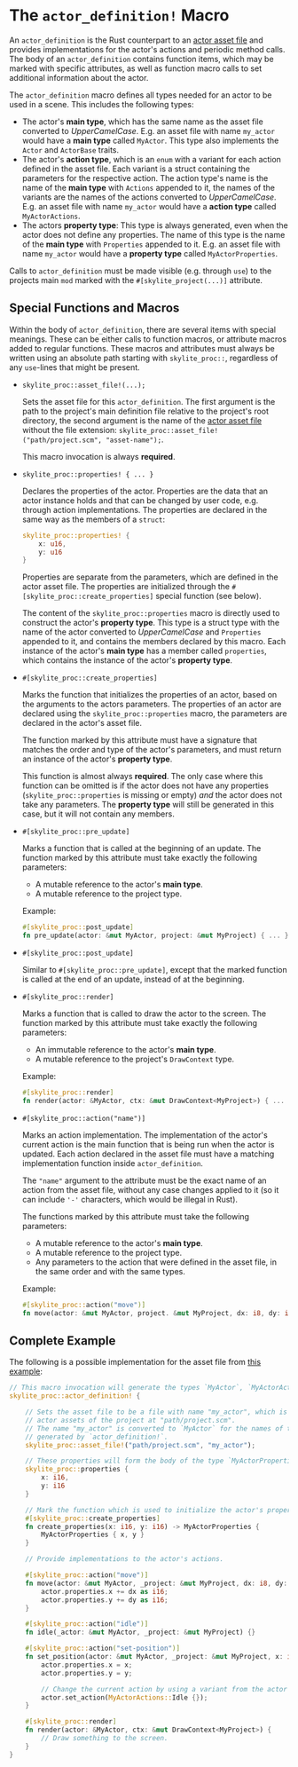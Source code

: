 # The `actor_definition!` Macro

An `actor_definition` is the Rust counterpart to an [actor asset file](actor_assets.md) and provides implementations for the actor's actions and periodic method calls. The body of an `actor_definition` contains function items, which may be marked with specific attributes, as well as function macro calls to set additional information about the actor.

The `actor_definition` macro defines all types needed for an actor to be used in a scene. This includes the following types:

- The actor's **main type**, which has the same name as the asset file converted to *UpperCamelCase*. E.g. an asset file with name `my_actor` would have a **main type** called `MyActor`. This type also implements the `Actor` and `ActorBase` traits.
- The actor's **action type**, which is an `enum` with a variant for each action defined in the asset file. Each variant is a struct containing the parameters for the respective action. The action type's name is the name of the **main type** with `Actions` appended to it, the names of the variants are the names of the actions converted to *UpperCamelCase*. E.g. an asset file with name `my_actor` would have a **action type** called `MyActorActions`.
- The actors **property type**: This type is always generated, even when the actor does not define any properties. The name of this type is the name of the **main type** with `Properties` appended to it. E.g. an asset file with name `my_actor` would have a **property type** called `MyActorProperties`.

Calls to `actor_definition` must be made visible (e.g. through `use`) to the projects main `mod` marked with the `#[skylite_project(...)]` attribute.

## Special Functions and Macros

Within the body of `actor_definition`, there are several items with special meanings. These can be either calls to function macros, or attribute macros added to regular functions. These macros and attributes must always be written using an absolute path starting with `skylite_proc::`, regardless of any `use`-lines that might be present.

- `skylite_proc::asset_file!(...);`

  Sets the asset file for this `actor_definition`. The first argument is the path to the project's main definition file relative to the project's root directory, the second argument is the name of the [actor asset file](actor_assets.md) without the file extension: `skylite_proc::asset_file!("path/project.scm", "asset-name");`.

  This macro invocation is always **required**.

- `skylite_proc::properties! { ... }`

  Declares the properties of the actor. Properties are the data that an actor instance holds and that can be changed by user code, e.g. through action implementations. The properties are declared in the same way as the members of a `struct`:

  ```rust
  skylite_proc::properties! {
      x: u16,
      y: u16
  }
  ```

  Properties are separate from the parameters, which are defined in the actor asset file. The properties are initialized through the `#[skylite_proc::create_properties]` special function (see below).

  The content of the `skylite_proc::properties` macro is directly used to construct the actor's **property type**. This type is a struct type with the name of the actor converted to *UpperCamelCase* and `Properties` appended to it, and contains the members declared by this macro. Each instance of the actor's **main type** has a member called `properties`, which contains the instance of the actor's **property type**.

- `#[skylite_proc::create_properties]`

  Marks the function that initializes the properties of an actor, based on the arguments to the actors parameters. The properties of an actor are declared using the `skylite_proc::properties` macro, the parameters are declared in the actor's asset file.

  The function marked by this attribute must have a signature that matches the order and type of the actor's parameters, and must return an instance of the actor's **property type**.

  This function is almost always **required**. The only case where this function can be omitted is if the actor does not have any properties (`skylite_proc::properties` is missing or empty) *and* the actor does not take any parameters. The **property type** will still be generated in this case, but it will not contain any members.

- `#[skylite_proc::pre_update]`

  Marks a function that is called at the beginning of an update. The function marked by this attribute must take exactly the following parameters:
  - A mutable reference to the actor's **main type**.
  - A mutable reference to the project type.

  Example:
  ```rust
  #[skylite_proc::post_update]
  fn pre_update(actor: &mut MyActor, project: &mut MyProject) { ... }
  ```

- `#[skylite_proc::post_update]`

  Similar to `#[skylite_proc::pre_update]`, except that the marked function is called at the end of an update, instead of at the beginning.

- `#[skylite_proc::render]`

  Marks a function that is called to draw the actor to the screen. The function marked by this attribute must take exactly the following parameters:
  - An immutable reference to the actor's **main type**.
  - A mutable reference to the project's `DrawContext` type.

  Example:
  ```rust
  #[skylite_proc::render]
  fn render(actor: &MyActor, ctx: &mut DrawContext<MyProject>) { ... }
  ```

- `#[skylite_proc::action("name")]`

  Marks an action implementation. The implementation of the actor's current action is the main function that is being run when the actor is updated. Each action declared in the asset file must have a matching implementation function inside `actor_definition`.

  The `"name"` argument to the attribute must be the exact name of an action from the asset file, without any case changes applied to it (so it can include `'-'` characters, which would be illegal in Rust).

  The functions marked by this attribute must take the following parameters:
  - A mutable reference to the actor's **main type**.
  - A mutable reference to the project type.
  - Any parameters to the action that were defined in the asset file, in the same order and with the same types.

  Example:
  ```rust
  #[skylite_proc::action("move")]
  fn move(actor: &mut MyActor, project. &mut MyProject, dx: i8, dy: i8)
  ```

## Complete Example

The following is a possible implementation for the asset file from [this example](actor_assets.md#complete-example):

```rust
// This macro invocation will generate the types `MyActor`, `MyActorActions` and `MyActorProperties`.
skylite_proc::actor_definition! {

    // Sets the asset file to be a file with name "my_actor", which is part of the
    // actor assets of the project at "path/project.scm".
    // The name "my_actor" is converted to `MyActor` for the names of the types
    // generated by `actor_definition!`.
    skylite_proc::asset_file!("path/project.scm", "my_actor");

    // These properties will form the body of the type `MyActorProperties`
    skylite_proc::properties {
        x: i16,
        y: i16
    }

    // Mark the function which is used to initialize the actor's properties from its parameters.
    #[skylite_proc::create_properties]
    fn create_properties(x: i16, y: i16) -> MyActorProperties {
        MyActorProperties { x, y }
    }

    // Provide implementations to the actor's actions.

    #[skylite_proc::action("move")]
    fn move(actor: &mut MyActor, _project: &mut MyProject, dx: i8, dy: i8) {
        actor.properties.x += dx as i16;
        actor.properties.y += dy as i16;
    }

    #[skylite_proc::action("idle")]
    fn idle(_actor: &mut MyActor, _project: &mut MyProject) {}

    #[skylite_proc::action("set-position")]
    fn set_position(actor: &mut MyActor, _project: &mut MyProject, x: i16, y: i16) {
        actor.properties.x = x;
        actor.properties.y = y;

        // Change the current action by using a variant from the actor's action type.
        actor.set_action(MyActorActions::Idle {});
    }

    #[skylite_proc::render]
    fn render(actor: &MyActor, ctx: &mut DrawContext<MyProject>) {
        // Draw something to the screen.
    }
}
```
